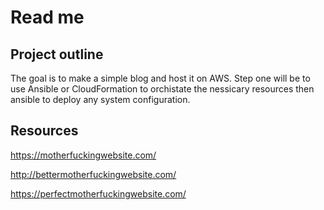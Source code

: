 # Read me

## Project outline

The goal is to make a simple blog and host it on AWS. Step one will be to use Ansible or CloudFormation to orchistate the nessicary resources then ansible to deploy any system configuration.

## Resources

<https://motherfuckingwebsite.com/>

<http://bettermotherfuckingwebsite.com/>

<https://perfectmotherfuckingwebsite.com/>
